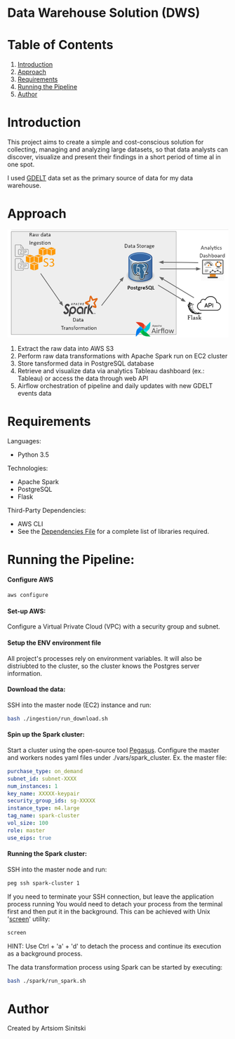 # Data Warehouse Solution (DWS)

# Table of Contents
1. [Introduction](README.md#introduction)
2. [Approach](README.md#approach)
3. [Requirements](README.md#requirements)
4. [Running the Pipeline](README.md#running-the-pipeline)
5. [Author](README.md#author)

# Introduction
This project aims to create a simple and cost-conscious solution for collecting, managing and analyzing large datasets, so that data analysts can discover, visualize and present their findings in a short period of time al in one spot.

I used [GDELT](https://www.gdeltproject.org/data.html) data set as the primary source of data for my data warehouse.


# Approach
![Pipeline:](docs/DWS_pipeline.png)
1. Extract the raw data into AWS S3
2. Perform raw data transformations with Apache Spark run on EC2 cluster
3. Store tansformed data in PostgreSQL database
4. Retrieve and visualize data via analytics Tableau dashboard (ex.: Tableau) or access the data through web API
5. Airflow orchestration of pipeline and daily updates with new GDELT events data

# Requirements
Languages:
* Python 3.5

Technologies:
* Apache Spark
* PostgreSQL
* Flask

Third-Party Dependencies:
* AWS CLI
* See the [Dependencies File](data/../docs/3rd_party_dependencies.txt) for a complete list of libraries required.


# Running the Pipeline:
#### Configure AWS
```bash
aws configure
```

#### Set-up AWS:
Configure a Virtual Private Cloud (VPC) with a security group and subnet.

#### Setup the ENV environment file
All project's processes rely on environment variables. It will also be distriubted to the cluster, so the cluster knows the Postgres server information.

#### Download the data:
SSH into the master node (EC2) instance and run:
```bash
bash ./ingestion/run_download.sh
```

#### Spin up the Spark cluster:
Start a cluster using the open-source tool [Pegasus](https://github.com/InsightDataScience/pegasus).
Configure the master and workers nodes yaml files under ./vars/spark_cluster. Ex. the master file:
```yaml
purchase_type: on_demand
subnet_id: subnet-XXXX
num_instances: 1
key_name: XXXXX-keypair
security_group_ids: sg-XXXXX
instance_type: m4.large
tag_name: spark-cluster
vol_size: 100
role: master
use_eips: true
```

#### Running the Spark cluster:
SSH into the master node and run:
```bash
peg ssh spark-cluster 1
```
 
If you need to terminate your SSH connection, but leave the application process running You would need to detach your process from the terminal first and then put it in the background. This can be achieved with Unix '[screen](https://ss64.com/bash/screen.html)' utility:
```bash
screen
```
HINT: Use Ctrl + 'a' + 'd' to detach the process and continue its execution as a background process.

The data transformation process using Spark can be started by executing:
```bash
bash ./spark/run_spark.sh
```

# Author
Created by Artsiom Sinitski